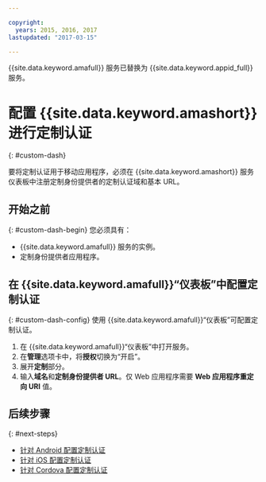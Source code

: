 ```yaml
---

copyright:
  years: 2015, 2016, 2017
lastupdated: "2017-03-15"

---
```


{{site.data.keyword.amafull}} 服务已替换为 {{site.data.keyword.appid_full}} 服务。

# 配置 {{site.data.keyword.amashort}} 进行定制认证
{: #custom-dash}


要将定制认证用于移动应用程序，必须在 {{site.data.keyword.amashort}} 服务仪表板中注册定制身份提供者的定制认证域和基本 URL。

## 开始之前
{: #custom-dash-begin}
您必须具有：
* {{site.data.keyword.amafull}} 服务的实例。
* 定制身份提供者应用程序。

## 在 {{site.data.keyword.amafull}}“仪表板”中配置定制认证
{: #custom-dash-config}
使用 {{site.data.keyword.amafull}}“仪表板”可配置定制认证。

1. 在 {{site.data.keyword.amafull}}“仪表板”中打开服务。
1. 在**管理**选项卡中，将**授权**切换为“开启”。
1. 展开**定制**部分。
1. 输入**域名**和**定制身份提供者 URL**。仅 Web 应用程序需要 **Web 应用程序重定向 URI** 值。

## 后续步骤
{: #next-steps}
* [针对 Android 配置定制认证](custom-auth-android.html)
* [针对 iOS 配置定制认证](custom-auth-ios-swift-sdk.html)
* [针对 Cordova 配置定制认证](custom-auth-cordova.html)
